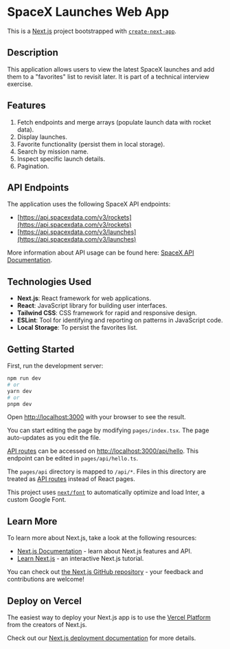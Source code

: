 # SpaceX Launches Web App

This is a [Next.js](https://nextjs.org/) project bootstrapped with [`create-next-app`](https://github.com/vercel/next.js/tree/canary/packages/create-next-app).

## Description

This application allows users to view the latest SpaceX launches and add them to a "favorites" list to revisit later. It is part of a technical interview exercise.

## Features

1. Fetch endpoints and merge arrays (populate launch data with rocket data).
2. Display launches.
3. Favorite functionality (persist them in local storage).
4. Search by mission name.
5. Inspect specific launch details.
6. Pagination.

## API Endpoints

The application uses the following SpaceX API endpoints:

- [https://api.spacexdata.com/v3/rockets](https://api.spacexdata.com/v3/rockets)
- [https://api.spacexdata.com/v3/launches](https://api.spacexdata.com/v3/launches)

More information about API usage can be found here: [SpaceX API Documentation](https://docs.spacexdata.com).

## Technologies Used

- **Next.js**: React framework for web applications.
- **React**: JavaScript library for building user interfaces.
- **Tailwind CSS**: CSS framework for rapid and responsive design.
- **ESLint**: Tool for identifying and reporting on patterns in JavaScript code.
- **Local Storage**: To persist the favorites list.

## Getting Started

First, run the development server:

```bash
npm run dev
# or
yarn dev
# or
pnpm dev
```

Open [http://localhost:3000](http://localhost:3000) with your browser to see the result.

You can start editing the page by modifying `pages/index.tsx`. The page auto-updates as you edit the file.

[API routes](https://nextjs.org/docs/api-routes/introduction) can be accessed on [http://localhost:3000/api/hello](http://localhost:3000/api/hello). This endpoint can be edited in `pages/api/hello.ts`.

The `pages/api` directory is mapped to `/api/*`. Files in this directory are treated as [API routes](https://nextjs.org/docs/api-routes/introduction) instead of React pages.

This project uses [`next/font`](https://nextjs.org/docs/basic-features/font-optimization) to automatically optimize and load Inter, a custom Google Font.

## Learn More

To learn more about Next.js, take a look at the following resources:

- [Next.js Documentation](https://nextjs.org/docs) - learn about Next.js features and API.
- [Learn Next.js](https://nextjs.org/learn) - an interactive Next.js tutorial.

You can check out [the Next.js GitHub repository](https://github.com/vercel/next.js/) - your feedback and contributions are welcome!

## Deploy on Vercel

The easiest way to deploy your Next.js app is to use the [Vercel Platform](https://vercel.com/new?utm_medium=default-template&filter=next.js&utm_source=create-next-app&utm_campaign=create-next-app-readme) from the creators of Next.js.

Check out our [Next.js deployment documentation](https://nextjs.org/docs/deployment) for more details.
